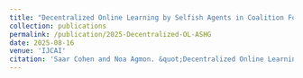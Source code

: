```yaml
---
title: "Decentralized Online Learning by Selfish Agents in Coalition Formation"
collection: publications
permalink: /publication/2025-Decentralized-OL-ASHG
date: 2025-08-16
venue: 'IJCAI'
citation: 'Saar Cohen and Noa Agmon. &quot;Decentralized Online Learning by Selfish Agents in Coalition Formation.&quot; <i>In IJCAI 2025: Proceedings of the 34th International Joint Conference on Artificial Intelligence</i>, 2025.'
---
```

